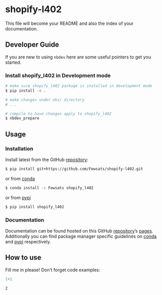 # shopify-l402


<!-- WARNING: THIS FILE WAS AUTOGENERATED! DO NOT EDIT! -->

This file will become your README and also the index of your
documentation.

## Developer Guide

If you are new to using `nbdev` here are some useful pointers to get you
started.

### Install shopify_l402 in Development mode

``` sh
# make sure shopify_l402 package is installed in development mode
$ pip install -e .

# make changes under nbs/ directory
# ...

# compile to have changes apply to shopify_l402
$ nbdev_prepare
```

## Usage

### Installation

Install latest from the GitHub
[repository](https://github.com/Fewsats/shopify-l402):

``` sh
$ pip install git+https://github.com/Fewsats/shopify-l402.git
```

or from [conda](https://anaconda.org/Fewsats/shopify-l402)

``` sh
$ conda install -c Fewsats shopify_l402
```

or from [pypi](https://pypi.org/project/shopify-l402/)

``` sh
$ pip install shopify_l402
```

### Documentation

Documentation can be found hosted on this GitHub
[repository](https://github.com/Fewsats/shopify-l402)’s
[pages](https://Fewsats.github.io/shopify-l402/). Additionally you can
find package manager specific guidelines on
[conda](https://anaconda.org/Fewsats/shopify-l402) and
[pypi](https://pypi.org/project/shopify-l402/) respectively.

## How to use

Fill me in please! Don’t forget code examples:

``` python
1+1
```

    2
